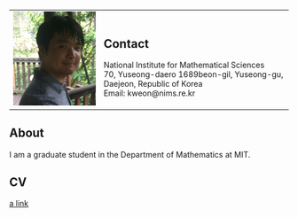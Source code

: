 <table border=0 style='border-left:0;border-right:0;border-bottom:0;border-top:0'>
    <td>
        <img src="pics/Pic_00.jpg?raw=true" width="280p" />
    </td>
    <td>
        <h2>Contact</h2>
        National Institute for Mathematical Sciences<br/>
        70, Yuseong-daero 1689beon-gil, Yuseong-gu, Daejeon, Republic of Korea<br/>
        Email: kweon@nims.re.kr
    </td>
</table>

## About
I am a graduate student in the Department of Mathematics at MIT.

## CV
[a link](https://github.com/kweon7182/kweon7182.github.io/raw/master/files/CV.pdf)
